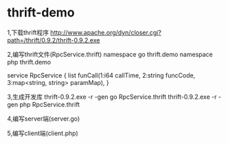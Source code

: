 thrift-demo
===========

1,下载thrift程序
http://www.apache.org/dyn/closer.cgi?path=/thrift/0.9.2/thrift-0.9.2.exe

2,编写thrift文件(RpcService.thrift)
namespace go thrift.demo
namespace php thrift.demo

service RpcService {
    list<string> funCall(1:i64 callTime, 2:string funcCode, 3:map<string, string> paramMap),
}

3,生成开发库
thrift-0.9.2.exe -r -gen go RpcService.thrift
thrift-0.9.2.exe -r -gen php RpcService.thrift

4,编写server端(server.go)

5,编写client端(client.php)

